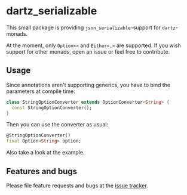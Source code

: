 # dartz_serializable

This small package is providing `json_serializable`-support for `dartz`-monads.

At the moment, only `Option<>` and `Either<,>` are supported. If you wish support for other monads, open an issue or feel free to contribute.

## Usage

Since annotations aren't supporting generics, you have to bind the parameters at compile time:

```dart
class StringOptionConverter extends OptionConverter<String> {
  const StringOptionConverter();
}
```

Then you can use the converter as usual:

```dart
@StringOptionConverter()
final Option<String> option;
```

Also take a look at the example.

## Features and bugs

Please file feature requests and bugs at the [issue tracker][tracker].

[tracker]: https://github.com/FaFre/dartz_serializable/issues
